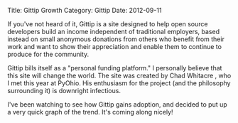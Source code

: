 Title: Gittip Growth
Category: Gittip
Date: 2012-09-11

If you've not heard of it, Gittip is a site designed to help open source
developers build an income independent of traditional employers, based instead
on small anonymous donations from others who benefit from their work and want
to show their appreciation and enable them to continue to produce for the
community.

Gittip bills itself as a "personal funding platform." I personally believe that
this site will change the world. The site was created by Chad Whitacre , who I
met this year at PyOhio. His enthusiasm for the project (and the philosophy surrounding it) is downright infectious.

I've been watching to see how Gittip gains adoption, and decided to put up a
very quick graph of the trend. It's coming along nicely!

<script>
    $(function() {
        function init_charts() {
            $('#paydays_chart').kendoChart({
                dataSource: {
                    data: paydays
                }
                , chartArea: {
                    height: 220
                }
                , series:[
                    {
                        field:'transfer_volume'
                        , name: 'USD Transfered'
                        , type: 'line'
                        , tooltip: {
                            visible: true
                            , format: 'C'
                        }
                    }
                ]
                , legend: {
                    position:'bottom'
                }
                , categoryAxis: {
                    field: 'ts_start'
                    , labels: {
                        template: '#= value.substring(0,10) #'
                        , rotation:90
                    }
                }
                , valueAxis: {
                    labels: {
                        format: 'C'
                    }
                }
            })
        }
        $.getJSON('https://www.gittip.com/about/paydays.json', function(data) {
                paydays = data.reverse();
                if (paydays.length > 18) {
                    paydays.length = 18
                }
                init_charts();
            })
        })

</script>

<div id='paydays_chart'></div>
